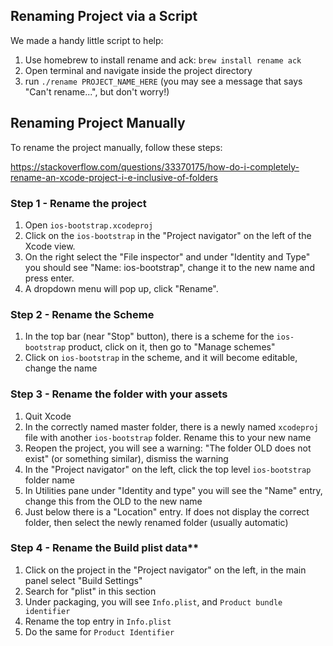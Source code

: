 ## Renaming Project via a Script

We made a handy little script to help:

1. Use homebrew to install rename and ack: `brew install rename ack`
2. Open terminal and navigate inside the project directory
3. run `./rename PROJECT_NAME_HERE` (you may see a message that says "Can't rename...", but don't worry!)

## Renaming Project Manually

To rename the project manually, follow these steps:

https://stackoverflow.com/questions/33370175/how-do-i-completely-rename-an-xcode-project-i-e-inclusive-of-folders

### Step 1 - Rename the project

1. Open `ios-bootstrap.xcodeproj`
1. Click on the `ios-bootstrap` in the "Project navigator" on the left of the Xcode view.
1. On the right select the "File inspector" and under "Identity and Type" you should see "Name: ios-bootstrap", change it to the new name and press enter.
1. A dropdown menu will pop up, click "Rename".

### Step 2 - Rename the Scheme

1. In the top bar (near "Stop" button), there is a scheme for the `ios-bootstrap` product, click on it, then go to "Manage schemes"
2. Click on `ios-bootstrap` in the scheme, and it will become editable, change the name

### Step 3 - Rename the folder with your assets

1. Quit Xcode
2. In the correctly named master folder, there is a newly named `xcodeproj` file with another `ios-bootstrap` folder. Rename this to your new name
3. Reopen the project, you will see a warning: "The folder OLD does not exist" (or something similar), dismiss the warning
4. In the "Project navigator" on the left, click the top level `ios-bootstrap` folder name
5. In Utilities pane under "Identity and type" you will see the "Name" entry, change this from the OLD to the new name
6. Just below there is a "Location" entry. If does not display the correct folder, then select the newly renamed folder (usually automatic)

### Step 4 - Rename the Build plist data\*\*

1. Click on the project in the "Project navigator" on the left, in the main panel select "Build Settings"
2. Search for "plist" in this section
3. Under packaging, you will see `Info.plist`, and `Product bundle identifier`
4. Rename the top entry in `Info.plist`
5. Do the same for `Product Identifier`


